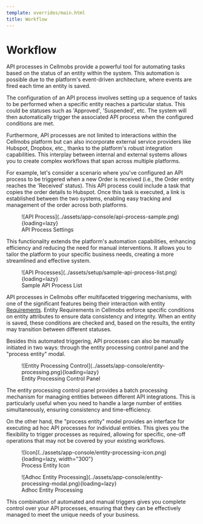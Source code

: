```yaml
---
template: overrides/main.html
title: Workflow
---
```


# Workflow

API processes in Cellmobs provide a powerful tool for automating tasks based on the status of an entity within the system. This automation is possible due to the platform's event-driven architecture, where events are fired each time an entity is saved. 

The configuration of an API process involves setting up a sequence of tasks to be performed when a specific entity reaches a particular status. This could be statuses such as 'Approved', 'Suspended', etc. The system will then automatically trigger the associated API process when the configured conditions are met.

Furthermore, API processes are not limited to interactions within the Cellmobs platform but can also incorporate external service providers like Hubspot, Dropbox, etc., thanks to the platform's robust integration capabilities. This interplay between internal and external systems allows you to create complex workflows that span across multiple platforms.

For example, let's consider a scenario where you've configured an API process to be triggered when a new Order is received (i.e., the Order entity reaches the 'Received' status). This API process could include a task that copies the order details to Hubspot. Once this task is executed, a link is established between the two systems, enabling easy tracking and management of the order across both platforms. 


<figure markdown>
![API Process](../assets/app-console/api-process-sample.png){loading=lazy}
    <figcaption>API Process Settings</figcaption>
</figure>

This functionality extends the platform's automation capabilities, enhancing efficiency and reducing the need for manual interventions. It allows you to tailor the platform to your specific business needs, creating a more streamlined and effective system.


<figure markdown>
![API Processes](../assets/setup/sample-api-process-list.png){loading=lazy}
    <figcaption>Sample API Process List</figcaption>
</figure>

API processes in Cellmobs offer multifaceted triggering mechanisms, with one of the significant features being their interaction with entity [Requirements](/app-console/manage-requirements). Entity Requirements in Cellmobs enforce specific conditions on entity attributes to ensure data consistency and integrity. When an entity is saved, these conditions are checked and, based on the results, the entity may transition between different statuses.

Besides this automated triggering, API processes can also be manually initiated in two ways: through the entity processing control panel and the "process entity" modal. 

<figure markdown>
![Entity Processing Control](../assets/app-console/entity-processing.png){loading=lazy}
    <figcaption>Entity Processing Control Panel</figcaption>
</figure>

The entity processing control panel provides a batch processing mechanism for managing entities between different API integrations. This is particularly useful when you need to handle a large number of entities simultaneously, ensuring consistency and time-efficiency.

On the other hand, the "process entity" model provides an interface for executing ad hoc API processes for individual entities. This gives you the flexibility to trigger processes as required, allowing for specific, one-off operations that may not be covered by your existing workflows.

<figure markdown>
![Icon](../assets/app-console/entity-processing-icon.png){loading=lazy, width="300"}
    <figcaption>Process Entity Icon</figcaption>
</figure>


<figure markdown>
![Adhoc Entity Processing](../assets/app-console/entity-processing-modal.png){loading=lazy}
    <figcaption>Adhoc Entity Processing</figcaption>
</figure>

This combination of automated and manual triggers gives you complete control over your API processes, ensuring that they can be effectively managed to meet the unique needs of your business.

<br><br>